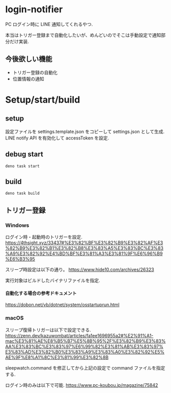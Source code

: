 # login-notifier

PC ログイン時に LINE 通知してくれるやつ.

本当はトリガー登録まで自動化したいが、めんどいのでそこは手動設定で通知部分だけ実装.

## 今後欲しい機能

- トリガー登録の自動化
- 位置情報の通知

# Setup/start/build

## setup

設定ファイルを settings.template.json をコピーして settings.json として生成.
LINE notify API を有効化して accessToken を設定.

## debug start

```
deno task start
```

## build

```
deno task build
```

## トリガー登録

### Windows

ログイン時・起動時のトリガーを設定.
https://4thsight.xyz/33437#%E3%82%BF%E3%82%B9%E3%82%AF%E3%82%B9%E3%82%B1%E3%82%B8%E3%83%A5%E3%83%BC%E3%83%A9%E3%82%92%E4%BD%BF%E3%81%A3%E3%81%9F%E6%96%B9%E6%B3%95

スリープ時設定は以下の通り。
https://www.hide10.com/archives/26323

実行対象はビルドしたバイナリファイルを指定.

#### 自動化する場合の参考ドキュメント

https://dobon.net/vb/dotnet/system/osstartuprun.html

### macOS

スリープ復帰トリガーは以下で設定できる.
https://zenn.dev/kazuwombat/articles/fa1ee1696955a2#%E2%91%A1-mac%E3%81%AE%E8%B5%B7%E5%8B%95%2F%E3%82%B9%E3%83%AA%E3%83%BC%E3%83%97%E6%99%82%E3%81%AB%E3%83%97%E3%83%AD%E3%82%B0%E3%83%A9%E3%83%A0%E3%82%92%E5%AE%9F%E8%A1%8C%E3%81%99%E3%82%8B

sleepwatch.command を修正してから上記の設定で command ファイルを指定する.

ログイン時のみは以下で可能.
https://www.pc-koubou.jp/magazine/75842
